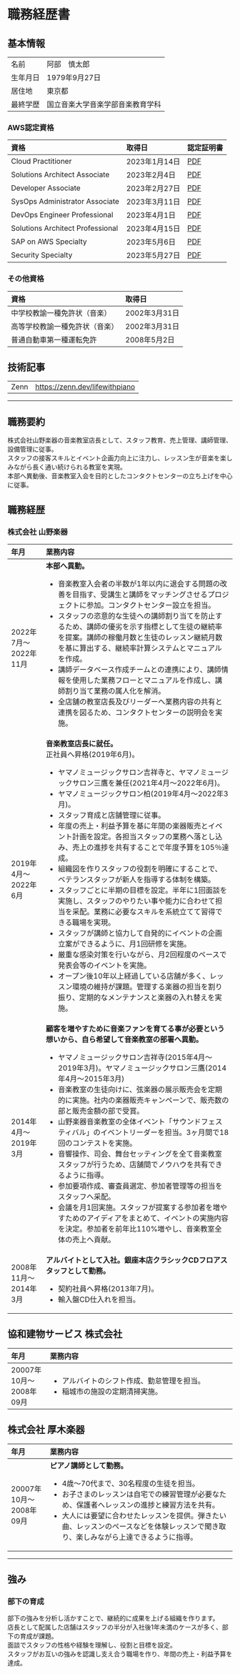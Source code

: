 # 職務経歴書

## 基本情報

<table>
  <tbody>
    <tr>
      <td align="left">名前</td>
      <td align="left">阿部　慎太郎</td>
    </tr>
    <tr>
      <td align="left">生年月日</td>
      <td align="left">1979年9月27日</td>
    </tr>
    <tr>
      <td align="left">居住地</td>
      <td align="left">東京都</td>
    </tr>    
    <tr>
      <td align="left">最終学歴</td>
      <td align="left">国立音楽大学音楽学部音楽教育学科</td>
    </tr> 
  </tbody>
</table>

### AWS認定資格

<table>
  <thead>
    <tr>
      <th align="left">資格</th>
      <th align="left">取得日</th>
      <th align="left">認定証明書</th>
    </tr>
  </thead>
  <tbody>
    <tr>
      <td align="left">Cloud Practitioner</td>
      <td align="left">2023年1月14日</td>
      <td align="left"><a href="certificates/AWS Certified Cloud Practitioner certificate.pdf">PDF</a></td>
    </tr>
    <tr>
      <td align="left">Solutions Architect Associate</td>
      <td align="left">2023年2月4日</td>
      <td align="left"><a href="certificates/AWS Certified Solutions Architect - Associate certificate.pdf">PDF</a></td>
    </tr>
    <tr>
      <td align="left">Developer Associate</td>
      <td align="left">2023年2月27日</td>
      <td align="left"><a href="certificates/AWS Certified Developer - Associate certificate.pdf">PDF</a></td>
    </tr>    
    <tr>
      <td align="left">SysOps Administrator Associate</td>
      <td align="left">2023年3月11日</td>
      <td align="left"><a href="certificates/AWS Certified SysOps Administrator - Associate certificate.pdf">PDF</a></td>
    </tr> 
    <tr>
      <td align="left">DevOps Engineer Professional</td>
      <td align="left">2023年4月1日</td>
      <td align="left"><a href="certificates/AWS Certified DevOps Engineer - Professional certificate.pdf">PDF</a></td>
    </tr> 
    <tr>
      <td align="left">Solutions Architect Professional</td>
      <td align="left">2023年4月15日</td>
      <td align="left"><a href="certificates/AWS Certified Solutions Architect - Professional certificate.pdf">PDF</a></td>
    </tr> 
    <tr>
      <td align="left">SAP on AWS Specialty</td>
      <td align="left">2023年5月6日</td>
      <td align="left"><a href="certificates/AWS Certified_ SAP on AWS - Specialty certificate.pdf">PDF</a></td>
    </tr> 
    <tr>
      <td align="left">Security Specialty</td>
      <td align="left">2023年5月27日</td>
      <td align="left"><a href="certificates/AWS Certified Security - Specialty certificate.pdf">PDF</a></td>
    </tr> 
  </tbody>
</table>

### その他資格

<table>
  <thead>
    <tr>
      <th align="left">資格</th>
      <th align="left">取得日</th>
    </tr>
  </thead>
  <tbody>
    <tr>
      <td align="left">中学校教諭一種免許状（音楽）</td>
      <td align="left">2002年3月31日</td>
    </tr>
    <tr>
      <td align="left">高等学校教諭一種免許状（音楽）</td>
      <td align="left">2002年3月31日</td>
    </tr>
    <tr>
      <td align="left">普通自動車第一種運転免許</td>
      <td align="left">2008年5月2日</td>
    </tr>    
  </tbody>
</table>

## 技術記事

<table>
  <tbody>
    <tr>
      <td align="left">Zenn</td>
      <td align="left"><a href="https://zenn.dev/lifewithpiano">https://zenn.dev/lifewithpiano</a></td>
    </tr> 
  </tbody>
</table>


---

## 職務要約

株式会社山野楽器の音楽教室店長として、スタッフ教育、売上管理、講師管理、設備管理に従事。
<br>スタッフの接客スキルとイベント企画力向上に注力し、レッスン生が音楽を楽しみながら長く通い続けられる教室を実現。
<br>本部へ異動後、音楽教室入会を目的としたコンタクトセンターの立ち上げを中心に従事。

## 職務経歴

### 株式会社 山野楽器

<table>
  <colgroup>
    <col style="width: 10%">
    <col style="width: 60%">
  </colgroup>
  <thead>
    <tr>
      <th align="left">年月</th>
      <th align="left">業務内容</th>
    </tr>
  </thead>
  <tbody>
    <tr>
      <td align="left">2022年7月〜<br>2022年11月</td>
      <td align="left"><strong>本部へ異動。</strong>
        <ul>
          <li>音楽教室入会者の半数が1年以内に退会する問題の改善を目指す、受講生と講師をマッチングさせるプロジェクトに参加。コンタクトセンター設立を担当。</li>
          <li>スタッフの恣意的な生徒への講師割り当てを防止するため、講師の優劣を示す指標として生徒の継続率を提案。講師の稼働月数と生徒のレッスン継続月数を基に算出する、継続率計算システムとマニュアルを作成。</li>
          <li>講師データベース作成チームとの連携により、講師情報を使用した業務フローとマニュアルを作成し、講師割り当て業務の属人化を解消。</li>
          <li>全店舗の教室店長及びリーダーへ業務内容の共有と連携を図るため、コンタクトセンターの説明会を実施。</li>
        </ul>
      </td>
    </tr>
    <tr>
      <td align="left">2019年4月〜<br>2022年6月</td>
      <td align="left"><strong>音楽教室店長に就任。</strong><br>正社員へ昇格(2019年6月)。
        <ul>
          <li>ヤマノミュージックサロン吉祥寺と、ヤマノミュージックサロン三鷹を兼任(2021年4月〜2022年6月)。</li>
          <li>ヤマノミュージックサロン柏(2019年4月〜2022年3月)。</li>
          <li>スタッフ育成と店舗管理に従事。</li>
          <li>年度の売上・利益予算を基に年間の楽器販売とイベント計画を設定。各担当スタッフの業務へ落とし込み、売上の進捗を共有することで年度予算を105％達成。</li>
          <li>組織図を作りスタッフの役割を明確にすることで、ベテランスタッフが新人を指導する体制を構築。</li>
          <li>スタッフごとに半期の目標を設定。半年に1回面談を実施し、スタッフのやりたい事や能力に合わせて担当を采配。業務に必要なスキルを系統立てて習得できる職場を実現。</li>
          <li>スタッフが講師と協力して自発的にイベントの企画立案ができるように、月1回研修を実施。</li>
          <li>厳重な感染対策を行いながら、月2回程度のペースで発表会等のイベントを実施。</li>
          <li>オープン後10年以上経過している店舗が多く、レッスン環境の維持が課題。管理する楽器の担当を割り振り、定期的なメンテナンスと楽器の入れ替えを実施。</li>
        </ul>
      </td>
    </tr>
    <tr>
      <td align="left">2014年4月〜<br>2019年3月</td>
      <td align="left"><strong>顧客を増やすために音楽ファンを育てる事が必要という想いから、自ら希望して音楽教室の部署へ異動。</strong>
        <ul>
          <li>ヤマノミュージックサロン吉祥寺(2015年4月〜2019年3月)。ヤマノミュージックサロン三鷹(2014年4月〜2015年3月)</li>
          <li>音楽教室の生徒向けに、弦楽器の展示販売会を定期的に実施。社内の楽器販売キャンペーンで、販売数の部と販売金額の部で受賞。</li>
          <li>山野楽器音楽教室の全体イベント「サウンドフェスティバル」のイベントリーダーを担当。3ヶ月間で18回のコンテストを実施。</li>
          <li>音響操作、司会、舞台セッティングを全て音楽教室スタッフが行うため、店舗間でノウハウを共有できるように指導。</li>
          <li>参加要項作成、審査員選定、参加者管理等の担当をスタッフへ采配。</li>
          <li>会議を月1回実施。スタッフが提案する参加者を増やすためのアイディアをまとめて、イベントの実施内容を決定。参加者を前年比110%増やし、音楽教室全体の売上へ貢献。</li>
        </ul>
      </td>
    </tr>   
    <tr>
      <td align="left">2008年11月〜<br>2014年3月</td>
      <td align="left"><strong>アルバイトとして入社。銀座本店クラシックCDフロアスタッフとして勤務。</strong>
        <ul>
          <li>契約社員へ昇格(2013年7月)。</li>
          <li>輸入盤CD仕入れを担当。</li>
        </ul>
      </td>
    </tr>
  </tbody>
</table>

## 協和建物サービス 株式会社

<table>
  <colgroup>
    <col style="width: 10%">
    <col style="width: 60%">
  </colgroup>
  <thead>
    <tr>
      <th align="left">年月</th>
      <th align="left">業務内容</th>
    </tr>
  </thead>
  <tbody>
    <tr>
      <td align="left">20007年10月〜<br>2008年09月</td>
      <td align="left">
        <ul>
          <li>アルバイトのシフト作成、勤怠管理を担当。</li>
          <li>稲城市の施設の定期清掃実施。</li>
        </ul>
      </td>
    </tr>
  </tbody>
</table>

## 株式会社 厚木楽器

<table>
  <colgroup>
    <col style="width: 10%">
    <col style="width: 60%">
  </colgroup>
  <thead>
    <tr>
      <th align="left">年月</th>
      <th align="left">業務内容</th>
    </tr>
  </thead>
  <tbody>
    <tr>
      <td align="left">20007年10月〜<br>2008年09月</td>
      <td align="left"><strong>ピアノ講師として勤務。</strong>
        <ul>
          <li>4歳〜70代まで、30名程度の生徒を担当。</li>
          <li>お子さまのレッスンは自宅での練習管理が必要なため、保護者へレッスンの進捗と練習方法を共有。</li>
          <li>大人には要望に合わせたレッスンを提供。弾きたい曲、レッスンのペースなどを体験レッスンで聞き取り、楽しみながら上達できるように指導。</li>
        </ul>
      </td>
    </tr>
  </tbody>
</table>


---

## 強み
### 部下の育成
部下の強みを分析し活かすことで、継続的に成果を上げる組織を作ります。
<br>店長として配属した店舗はスタッフの半分が入社後1年未満のケースが多く、部下の育成が課題。
<br>面談でスタッフの性格や経験を理解し、役割と目標を設定。
<br>スタッフがお互いの強みを認識し支え合う職場を作り、年間の売上・利益予算を達成。
